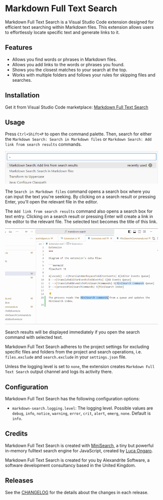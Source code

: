 # Markdown Full Text Search

Markdown Full Text Search is a Visual Studio Code extension designed for efficient text searching within Markdown files. This extension allows users to effortlessly locate specific text and generate links to it.

## Features

- Allows you find words or phrases in Markdown files.
- Allows you add links to the words or phrases you found.
- Shows you the closest matches to your search at the top.
- Works with multiple folders and follows your rules for skipping files and searches.

## Installation

Get it from Visual Studio Code marketplace: [Markdown Full Text Search](https://marketplace.visualstudio.com/items?itemName=alexandritesoftware.markdown-search)

## Usage

Press `Ctrl+Shift+P` to open the command palette. Then, search for either the `Markdown Search: Search in Markdown files` or `Markdown Search: Add link from search results` commands.

![demo: command palette](<docs/demo - command palette.png>)

The `Search in Markdown files` command opens a search box where you can input the text you're seeking. By clicking on a search result or pressing Enter, you'll open the relevant file in the editor.

The `Add link from search results` command also opens a search box for text entry. Clicking on a search result or pressing Enter will create a link in the editor to the relevant file. The selected text becomes the title of this link.

![demo: add link from search results](<docs/demo - add link from search results.gif>)

Search results will be displayed immediately if you open the search command with selected text.

Markdown Full Text Search adheres to the project settings for excluding specific files and folders from the project and search operations, i.e. `files.exclude` and `search.exclude` in your `settings.json` file.

Unless the logging level is set to `none`, the extension creates `Markdown Full Text Search` output channel and logs its activity there.

## Configuration

Markdown Full Text Search has the following configuration options:

- `markdown-search.logging.level`: The logging level. Possible values are `debug`, `info`, `notice`, `warning`, `error`, `crit`, `alert`, `emerg`, `none`. Default is `info`.

## Credits

Markdown Full Text Search is created with [MiniSearch](https://github.com/lucaong/minisearch), a tiny but powerful in-memory fulltext search engine for JavaScript, created by [Luca Ongaro](https://lucaongaro.eu/).

Markdown Full Text Search is created for you by Alexandrite Software, a software development consultancy based in the United Kingdom.

## Releases

See the [CHANGELOG](CHANGELOG) for the details about the changes in each release.

